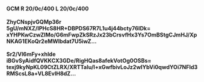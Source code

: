 #### GCM R 20/0c/400 L 20/0c/400
**ZhyCNspjvGQMp36r**<br/>**5gU/mNXZ/IPHcS8HR+DBPDS67R7L1u4j44bcty76IDk=**<br/>**xYHPKwCzwZlMo/G6mFwpZkSRzJx23bCrsvfHx3Ys7OmBStgCJmHJ/XpNKAG1EKoQr2eMWlbdat7U5iwZ...**<br/><br/>
**Sr2/VI6mFy+xhIde**<br/>**iBGvSyAidfQVKKCX3GDe/RigHQas8afekVotOg0OSBs=**<br/>**texj9kyNpKL09CtZLRX/XRTTaIu/I+xGwfbivLoJz2wIYbVi0qwdYOi7NFld3RMScsL8a+VL8EvlH8dZ...**